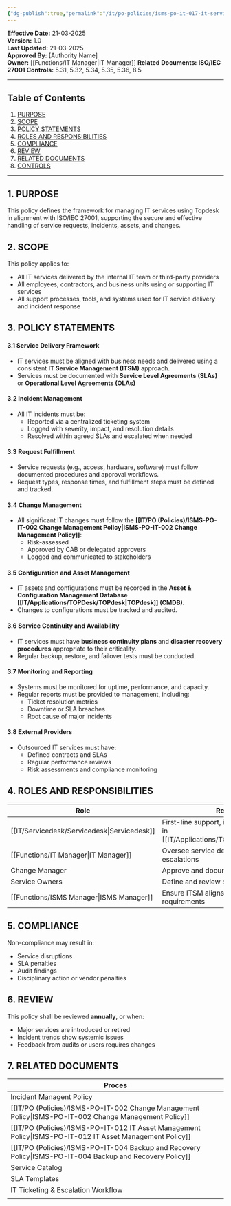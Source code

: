 ```yaml
---
{"dg-publish":true,"permalink":"/it/po-policies/isms-po-it-017-it-service-managent-policy/","tags":["policy"],"noteIcon":"default"}
---
```


**Effective Date:** 21-03-2025  
**Version:** 1.0  
**Last Updated:** 21-03-2025  
**Approved By:** [Authority Name]  
**Owner:** [[Functions/IT Manager\|IT Manager]]
**Related Documents:**
**ISO/IEC 27001 Controls:** 5.31, 5.32, 5.34, 5.35, 5.36, 8.5

---
## **Table of Contents**  
1. [PURPOSE](#purpose)  
2. [SCOPE](#scope)  
3. [POLICY STATEMENTS](#policy-statement)  
4. [ROLES AND RESPONSIBILITIES](#roles-and-responsibilities)  
5. [COMPLIANCE](#dmarc)  
6. [REVIEW](#responsibilities)  
7. [RELATED DOCUMENTS](#compliance)  
8. [CONTROLS](#registrations)  

---
## **1. PURPOSE**  
This policy defines the framework for managing IT services using Topdesk in alignment with ISO/IEC 27001, supporting the secure and effective handling of service requests, incidents, assets, and changes.
## **2. SCOPE**
This policy applies to:
- All IT services delivered by the internal IT team or third-party providers
- All employees, contractors, and business units using or supporting IT services
- All support processes, tools, and systems used for IT service delivery and incident response
## **3. POLICY STATEMENTS** 
#### 3.1 Service Delivery Framework
- IT services must be aligned with business needs and delivered using a consistent **IT Service Management (ITSM)** approach.
- Services must be documented with **Service Level Agreements (SLAs)** or **Operational Level Agreements (OLAs)**
#### 3.2 Incident Management
- All IT incidents must be:
    - Reported via a centralized ticketing system 
    - Logged with severity, impact, and resolution details
    - Resolved within agreed SLAs and escalated when needed

#### 3.3 Request Fulfillment
- Service requests (e.g., access, hardware, software) must follow documented procedures and approval workflows.
- Request types, response times, and fulfillment steps must be defined and tracked.
#### 3.4 Change Management
- All significant IT changes must follow the **[[IT/PO (Policies)/ISMS-PO-IT-002 Change Management Policy\|ISMS-PO-IT-002 Change Management Policy]]**:
    - Risk-assessed
    - Approved by CAB or delegated approvers
    - Logged and communicated to stakeholders

#### 3.5 Configuration and Asset Management
- IT assets and configurations must be recorded in the **Asset & Configuration Management Database [[IT/Applications/TOPDesk/TOPdesk\|TOPdesk]] (CMDB)**.
- Changes to configurations must be tracked and audited.
#### 3.6 Service Continuity and Availability
- IT services must have **business continuity plans** and **disaster recovery procedures** appropriate to their criticality.
- Regular backup, restore, and failover tests must be conducted.

#### 3.7 Monitoring and Reporting
- Systems must be monitored for uptime, performance, and capacity.
- Regular reports must be provided to management, including:
    - Ticket resolution metrics
    - Downtime or SLA breaches
    - Root cause of major incidents
#### 3.8 External Providers
- Outsourced IT services must have:
    - Defined contracts and SLAs
    - Regular performance reviews
    - Risk assessments and compliance monitoring
## **4. ROLES AND RESPONSIBILITIES**

| **Role**         | **Responsibility**                                                  |
| ---------------- | ------------------------------------------------------------------- |
| [[IT/Servicedesk/Servicedesk\|Servicedesk]]  | First-line support, incident logging, ticket triage in  [[IT/Applications/TOPDesk/TOPdesk\|TOPdesk]] |
| [[Functions/IT Manager\|IT Manager]]   | Oversee service delivery, reporting, and escalations                |
| Change Manager   | Approve and document changes                                        |
| Service Owners   | Define and review service KPIs, SLAs                                |
| [[Functions/ISMS Manager\|ISMS Manager]] | Ensure ITSM aligns with ISMS and security requirements              |
## **5. COMPLIANCE**  
Non-compliance may result in:
- Service disruptions
- SLA penalties
- Audit findings
- Disciplinary action or vendor penalties
## **6. REVIEW**  
This policy shall be reviewed **annually**, or when:
- Major services are introduced or retired
- Incident trends show systemic issues
- Feedback from audits or users requires changes
## **7. RELATED DOCUMENTS**  

| Proces                                        |
| --------------------------------------------- |
| Incident Managent Policy                      |
| [[IT/PO (Policies)/ISMS-PO-IT-002 Change Management Policy\|ISMS-PO-IT-002 Change Management Policy]]   |
| [[IT/PO (Policies)/ISMS-PO-IT-012 IT Asset Management Policy\|ISMS-PO-IT-012 IT Asset Management Policy]] |
| [[IT/PO (Policies)/ISMS-PO-IT-004 Backup and Recovery Policy\|ISMS-PO-IT-004 Backup and Recovery Policy]] |
| Service Catalog                               |
| SLA Templates                                 |
| IT Ticketing & Escalation Workflow            |
|                                               |








